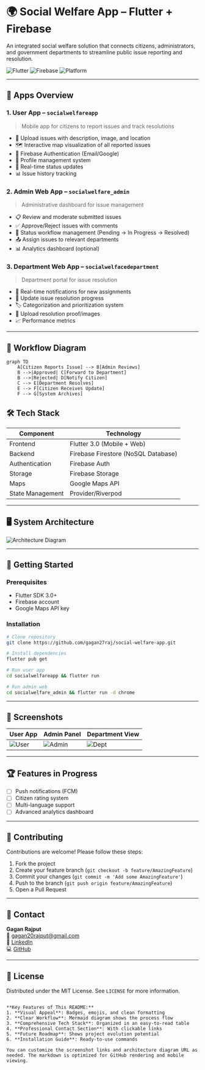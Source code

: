 # 🌍 Social Welfare App – Flutter + Firebase

An integrated social welfare solution that connects citizens, administrators, and government departments to streamline public issue reporting and resolution.

![Flutter](https://img.shields.io/badge/Flutter-3.0-blue.svg)
![Firebase](https://img.shields.io/badge/Firebase-Backend-orange.svg)
![Platform](https://img.shields.io/badge/Platform-Mobile%20%26%20Web-green.svg)

---

## 📲 Apps Overview

### 1. **User App – `socialwelfareapp`**
> Mobile app for citizens to report issues and track resolutions

- 📍 Upload issues with description, image, and location  
- 🗺️ Interactive map visualization of all reported issues  
- 🔐 Firebase Authentication (Email/Google)  
- 👤 Profile management system  
- 🔔 Real-time status updates  
- 📊 Issue history tracking  

### 2. **Admin Web App – `socialwelfare_admin`**
> Administrative dashboard for issue management

- 📋 Review and moderate submitted issues  
- ✅ Approve/Reject issues with comments  
- 🔄 Status workflow management (Pending → In Progress → Resolved)  
- 📤 Assign issues to relevant departments  
- 📊 Analytics dashboard (optional)  

### 3. **Department Web App – `socialwelfacedepartment`**
> Department portal for issue resolution

- 🔔 Real-time notifications for new assignments  
- 📝 Update issue resolution progress  
- 🏷️ Categorization and prioritization system  
- 📸 Upload resolution proof/images  
- 📈 Performance metrics  

---

## 🔄 Workflow Diagram

```mermaid
graph TD
    A[Citizen Reports Issue] --> B[Admin Reviews]
    B -->|Approved| C[Forward to Department]
    B -->|Rejected| D[Notify Citizen]
    C --> E[Department Resolves]
    E --> F[Citizen Receives Update]
    F --> G[System Archives]
```

## 🛠️ Tech Stack

| Component       | Technology                          |
|-----------------|-------------------------------------|
| Frontend        | Flutter 3.0 (Mobile + Web)          |
| Backend         | Firebase Firestore (NoSQL Database) |
| Authentication  | Firebase Auth                       |
| Storage         | Firebase Storage                    |
| Maps            | Google Maps API                     |
| State Management| Provider/Riverpod                   |

---

## 🖥️ System Architecture

![Architecture Diagram](https://i.imgur.com/JbPxl7E.png)

---

## 🚀 Getting Started

### Prerequisites
- Flutter SDK 3.0+
- Firebase account
- Google Maps API key

### Installation
```bash
# Clone repository
git clone https://github.com/gagan27raj/social-welfare-app.git

# Install dependencies
flutter pub get

# Run user app
cd socialwelfareapp && flutter run

# Run admin web
cd socialwelfare_admin && flutter run -d chrome
```

---

## 📸 Screenshots

| User App | Admin Panel | Department View |
|----------|-------------|-----------------|
| ![User](https://i.imgur.com/user.png) | ![Admin](https://i.imgur.com/admin.png) | ![Dept](https://i.imgur.com/dept.png) |

---

## 🏆 Features in Progress

- [ ] Push notifications (FCM)
- [ ] Citizen rating system
- [ ] Multi-language support
- [ ] Advanced analytics dashboard

---

## 🤝 Contributing

Contributions are welcome! Please follow these steps:
1. Fork the project
2. Create your feature branch (`git checkout -b feature/AmazingFeature`)
3. Commit your changes (`git commit -m 'Add some AmazingFeature'`)
4. Push to the branch (`git push origin feature/AmazingFeature`)
5. Open a Pull Request

---

## 📧 Contact

**Gagan Rajput**  
📧 [gagan20rajput@gmail.com](mailto:gagan20rajput@gmail.com)  
🔗 [LinkedIn](https://www.linkedin.com/in/gagan-rajput-a038b9186/)  
💻 [GitHub](https://github.com/gagan27raj)  

---

## 📜 License

Distributed under the MIT License. See `LICENSE` for more information.
```

**Key Features of This README:**
1. **Visual Appeal**: Badges, emojis, and clean formatting
2. **Clear Workflow**: Mermaid diagram shows the process flow
3. **Comprehensive Tech Stack**: Organized in an easy-to-read table
4. **Professional Contact Section**: With clickable links
5. **Future Roadmap**: Shows project evolution potential
6. **Installation Guide**: Ready-to-use commands

You can customize the screenshot links and architecture diagram URL as needed. The markdown is optimized for GitHub rendering and mobile viewing.
